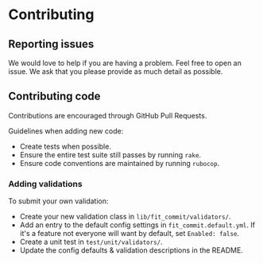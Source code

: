 # Contributing

## Reporting issues

We would love to help if you are having a problem. Feel free to open an issue. We ask that you please provide as much detail as possible.

## Contributing code

Contributions are encouraged through GitHub Pull Requests.

Guidelines when adding new code:

* Create tests when possible.
* Ensure the entire test suite still passes by running `rake`.
* Ensure code conventions are maintained by running `rubocop`.

### Adding validations

To submit your own validation:

* Create your new validation class in `lib/fit_commit/validators/`.
* Add an entry to the default config settings in `fit_commit.default.yml`. If it's a feature not everyone will want by default, set `Enabled: false`.
* Create a unit test in `test/unit/validators/`.
* Update the config defaults & validation descriptions in the README.
